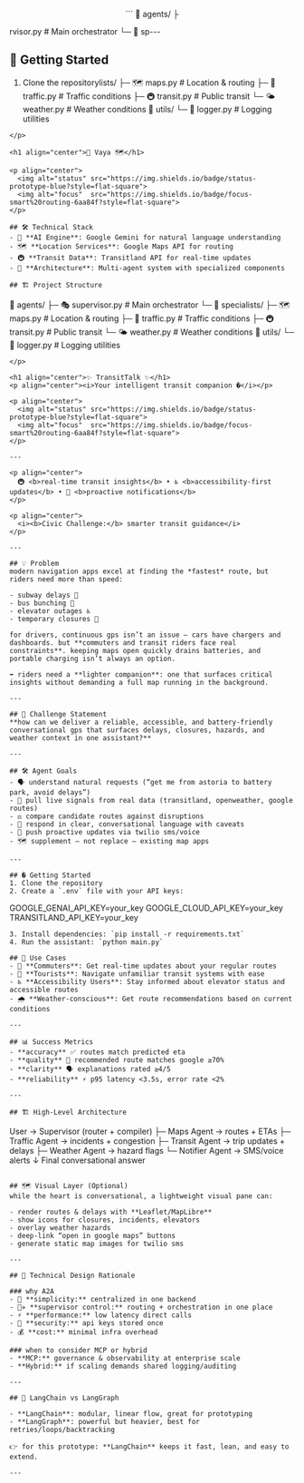 <p align="center">```
📂 agents/
  ├</p>rvisor.py     # Main orchestrator
  └─ 📂 sp---

## 🚀 Getting Started
1. Clone the repositorylists/
     ├─ 🗺️ maps.py       # Location & routing
     ├─ 🚦 traffic.py    # Traffic conditions
     ├─ 🚇 transit.py    # Public transit
     └─ 🌤️ weather.py    # Weather conditions
📂 utils/
  └─ 📝 logger.py        # Logging utilities
```c="https://img.shields.io/badge/Vaya-1.0-222222?style=for-the-badge" alt="Vaya" />
</p>

<h1 align="center">🚉 Vaya 🗺️</h1>

<p align="center">
  <img alt="status" src="https://img.shields.io/badge/status-prototype-blue?style=flat-square">
  <img alt="focus"  src="https://img.shields.io/badge/focus-smart%20routing-6aa84f?style=flat-square">
</p>

## 🛠️ Technical Stack
- 🤖 **AI Engine**: Google Gemini for natural language understanding
- 🗺️ **Location Services**: Google Maps API for routing
- 🚇 **Transit Data**: Transitland API for real-time updates
- 🔄 **Architecture**: Multi-agent system with specialized components

## 🏗️ Project Structure
```
📂 agents/
  ├─ 🎭 supervisor.py     # Main orchestrator
  └─ 📂 specialists/
     ├─ 🗺️ maps.py       # Location & routing
     ├─ 🚦 traffic.py    # Traffic conditions
     ├─ 🚇 transit.py    # Public transit
     └─ 🌤️ weather.py    # Weather conditions
📂 utils/
  └─ 📝 logger.py        # Logging utilities
```io/badge/TransitTalk-�-222222?style=for-the-badge" alt="TransitTalk" />
</p>

<h1 align="center">✨ TransitTalk ✨</h1>
<p align="center"><i>Your intelligent transit companion �</i></p>

<p align="center">
  <img alt="status" src="https://img.shields.io/badge/status-prototype-blue?style=flat-square">
  <img alt="focus"  src="https://img.shields.io/badge/focus-smart%20routing-6aa84f?style=flat-square">
</p>

---

<p align="center">
  🚇 <b>real-time transit insights</b> • ♿ <b>accessibility-first updates</b> • 🔔 <b>proactive notifications</b>
</p>

<p align="center">
  <i><b>Civic Challenge:</b> smarter transit guidance</i>
</p>

---

## 💡 Problem  
modern navigation apps excel at finding the *fastest* route, but riders need more than speed:  

- subway delays 🚉  
- bus bunching 🚌  
- elevator outages ♿  
- temporary closures 🚧  

for drivers, continuous gps isn’t an issue — cars have chargers and dashboards. but **commuters and transit riders face real constraints**. keeping maps open quickly drains batteries, and portable charging isn’t always an option.  

➡️ riders need a **lighter companion**: one that surfaces critical insights without demanding a full map running in the background.  

---

## 🎯 Challenge Statement  
**how can we deliver a reliable, accessible, and battery-friendly conversational gps that surfaces delays, closures, hazards, and weather context in one assistant?**  

---

## 🛠️ Agent Goals  
- 🗣️ understand natural requests (“get me from astoria to battery park, avoid delays”)  
- 🔎 pull live signals from real data (transitland, openweather, google routes)  
- ⚖️ compare candidate routes against disruptions  
- 💬 respond in clear, conversational language with caveats  
- 📲 push proactive updates via twilio sms/voice  
- 🗺️ supplement — not replace — existing map apps  

---

## � Getting Started
1. Clone the repository
2. Create a `.env` file with your API keys:
   ```
   GOOGLE_GENAI_API_KEY=your_key
   GOOGLE_CLOUD_API_KEY=your_key
   TRANSITLAND_API_KEY=your_key
   ```
3. Install dependencies: `pip install -r requirements.txt`
4. Run the assistant: `python main.py`

## 🎯 Use Cases
- 🎒 **Commuters**: Get real-time updates about your regular routes
- 🏃 **Tourists**: Navigate unfamiliar transit systems with ease
- ♿ **Accessibility Users**: Stay informed about elevator status and accessible routes
- 🌧️ **Weather-conscious**: Get route recommendations based on current conditions

---

## 📊 Success Metrics  
- **accuracy** ✅ routes match predicted eta  
- **quality** 🌟 recommended route matches google ≥70%  
- **clarity** 🗣️ explanations rated ≥4/5  
- **reliability** ⚡ p95 latency <3.5s, error rate <2%  

---

## 🏗️ High-Level Architecture  

```
User → Supervisor (router + compiler)
    ├─ Maps Agent     → routes + ETAs
    ├─ Traffic Agent  → incidents + congestion
    ├─ Transit Agent  → trip updates + delays
    ├─ Weather Agent  → hazard flags
    └─ Notifier Agent → SMS/voice alerts
          ↓
       Final conversational answer
```

## 🗺️ Visual Layer (Optional)  
while the heart is conversational, a lightweight visual pane can:  

- render routes & delays with **Leaflet/MapLibre**  
- show icons for closures, incidents, elevators  
- overlay weather hazards  
- deep-link “open in google maps” buttons  
- generate static map images for twilio sms  

---

## 🤔 Technical Design Rationale  

### why A2A  
- 🎯 **simplicity:** centralized in one backend  
- 👩‍✈️ **supervisor control:** routing + orchestration in one place  
- ⚡ **performance:** low latency direct calls  
- 🔐 **security:** api keys stored once  
- 💰 **cost:** minimal infra overhead  

### when to consider MCP or hybrid  
- **MCP:** governance & observability at enterprise scale  
- **Hybrid:** if scaling demands shared logging/auditing  

---

## 🧩 LangChain vs LangGraph  

- **LangChain**: modular, linear flow, great for prototyping  
- **LangGraph**: powerful but heavier, best for retries/loops/backtracking  

👉 for this prototype: **LangChain** keeps it fast, lean, and easy to extend.  

---


